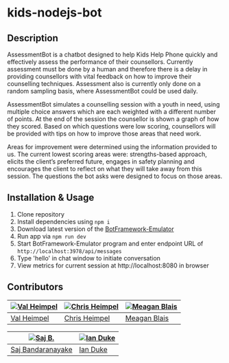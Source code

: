 # kids-nodejs-bot

## Description
AssessmentBot is a chatbot designed to help Kids Help Phone quickly and effectively assess the performance of their counsellors. Currently assessment must be done by a human and therefore there is a delay in providing counsellors with vital feedback on how to improve their counselling techniques. Assessment also is currently only done on a random sampling basis, where AssessmentBot could be used daily. 

AssessmentBot simulates a counselling session with a youth in need, using multiple choice answers which are each weighted with a different number of points. At the end of the session the counsellor is shown a graph of how they scored. Based on which questions were low scoring, counsellors will be provided with tips on how to improve those areas that need work.

Areas for improvement were determined using the information provided to us. The current lowest scoring areas were: strengths-based approach, elicits the client’s preferred future, engages in safety planning and encourages the client to reflect on what they will take away from this session. The questions the bot asks were designed to focus on those areas.

## Installation & Usage
1. Clone repository
2. Install dependencies using `npm i`
3. Download latest version of the [BotFramework-Emulator](https://github.com/Microsoft/BotFramework-Emulator/releases)
3. Run app via `npm run dev`
4. Start BotFramework-Emulator program and enter endpoint URL of `http://localhost:3978/api/messages`
5. Type 'hello' in chat window to initiate conversation
6. View metrics for current session at http://localhost:8080 in browser

## Contributors
[![Val Heimpel](https://avatars0.githubusercontent.com/u/22244184?s=250&v=4)](https://github.com/vheimpel) | [![Chris Heimpel](https://avatars3.githubusercontent.com/u/2053489?s=250&v=4)](https://github.com/heimp)  | [![Meagan Blais](https://avatars1.githubusercontent.com/u/25989281?s=300&v=4)](https://github.com/MeaganBlais) 
---|---|---
[Val Heimpel](https://github.com/vheimpel) | [Chris Heimpel](https://github.com/vheimpel) | [Meagan Blais](https://github.com/MeaganBlais)

[![Saj B.](https://avatars2.githubusercontent.com/u/15350256?s=250&v=4)](https://github.com/Sanju3001) | [![Ian Duke](https://avatars2.githubusercontent.com/u/16829276?v=4&s=250)](https://github.com/1andee) |
---|---
[Saj Bandaranayake](https://github.com/Sanju3001) | [Ian Duke](https://github.com/1andee)
